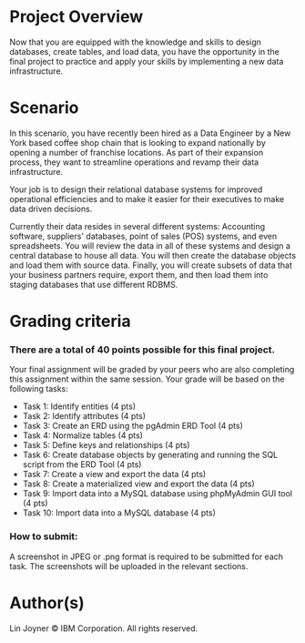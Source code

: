 # Project Overview
Now that you are equipped with the knowledge and skills to design databases, create tables, and load data, you have the opportunity in the final project to practice and apply your skills by implementing a new data infrastructure.

# Scenario
In this scenario, you have recently been hired as a Data Engineer by a New York based coffee shop chain that is looking to expand nationally by opening a number of franchise locations. As part of their expansion process, they want to streamline operations and revamp their data infrastructure.

Your job is to design their relational database systems for improved operational efficiencies and to make it easier for their executives to make data driven decisions.

Currently their data resides in several different systems: Accounting software, suppliers' databases, point of sales (POS) systems, and even spreadsheets. You will review the data in all of these systems and design a central database to house all data. You will then create the database objects and load them with source data. Finally, you will create subsets of data that your business partners require, export them, and then load them into staging databases that use different RDBMS.

# Grading criteria
### There are a total of 40 points possible for this final project.

Your final assignment will be graded by your peers who are also completing this assignment within the same session. Your grade will be based on the following tasks:

- Task 1: Identify entities (4 pts)
- Task 2: Identify attributes (4 pts)
- Task 3: Create an ERD using the pgAdmin ERD Tool (4 pts)
- Task 4: Normalize tables (4 pts)
- Task 5: Define keys and relationships (4 pts)
- Task 6: Create database objects by generating and running the SQL script from the ERD Tool (4 pts)
- Task 7: Create a view and export the data (4 pts)
- Task 8: Create a materialized view and export the data (4 pts)
- Task 9: Import data into a MySQL database using phpMyAdmin GUI tool (4 pts)
- Task 10: Import data into a MySQL database (4 pts)

### How to submit:

A screenshot in JPEG or .png format is required to be submitted for each task. The screenshots will be uploaded in the relevant sections.

# Author(s)
Lin Joyner
© IBM Corporation. All rights reserved.
